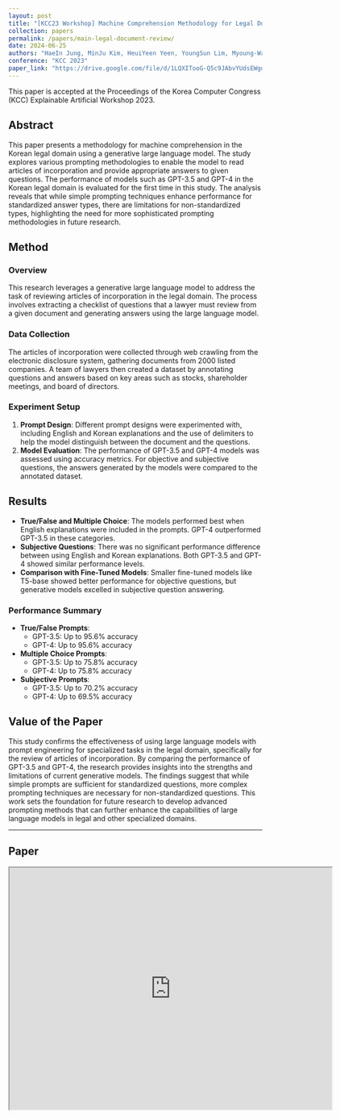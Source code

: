 ```yaml
---
layout: post
title: "[KCC23 Workshop] Machine Comprehension Methodology for Legal Document Review Using a Generative Large Language Model"
collection: papers
permalink: /papers/main-legal-document-review/
date: 2024-06-25
authors: "HaeIn Jung, MinJu Kim, HeuiYeen Yeen, YoungSun Lim, Myoung-Wan Koo"
conference: "KCC 2023"
paper_link: "https://drive.google.com/file/d/1LQXITooG-Q5c9JAbvYUdsEWgdF5K16GJ/view?usp=sharing"
---
```


This paper is accepted at the Proceedings of the Korea Computer Congress (KCC) Explainable Artificial Workshop 2023.

## Abstract

This paper presents a methodology for machine comprehension in the Korean legal domain using a generative large language model. The study explores various prompting methodologies to enable the model to read articles of incorporation and provide appropriate answers to given questions. The performance of models such as GPT-3.5 and GPT-4 in the Korean legal domain is evaluated for the first time in this study. The analysis reveals that while simple prompting techniques enhance performance for standardized answer types, there are limitations for non-standardized types, highlighting the need for more sophisticated prompting methodologies in future research.

## Method

### Overview

This research leverages a generative large language model to address the task of reviewing articles of incorporation in the legal domain. The process involves extracting a checklist of questions that a lawyer must review from a given document and generating answers using the large language model.

### Data Collection

The articles of incorporation were collected through web crawling from the electronic disclosure system, gathering documents from 2000 listed companies. A team of lawyers then created a dataset by annotating questions and answers based on key areas such as stocks, shareholder meetings, and board of directors.

### Experiment Setup

1. **Prompt Design**: Different prompt designs were experimented with, including English and Korean explanations and the use of delimiters to help the model distinguish between the document and the questions.
2. **Model Evaluation**: The performance of GPT-3.5 and GPT-4 models was assessed using accuracy metrics. For objective and subjective questions, the answers generated by the models were compared to the annotated dataset.

## Results

- **True/False and Multiple Choice**: The models performed best when English explanations were included in the prompts. GPT-4 outperformed GPT-3.5 in these categories.
- **Subjective Questions**: There was no significant performance difference between using English and Korean explanations. Both GPT-3.5 and GPT-4 showed similar performance levels.
- **Comparison with Fine-Tuned Models**: Smaller fine-tuned models like T5-base showed better performance for objective questions, but generative models excelled in subjective question answering.

### Performance Summary

- **True/False Prompts**:
  - GPT-3.5: Up to 95.6% accuracy
  - GPT-4: Up to 95.6% accuracy
- **Multiple Choice Prompts**:
  - GPT-3.5: Up to 75.8% accuracy
  - GPT-4: Up to 75.8% accuracy
- **Subjective Prompts**:
  - GPT-3.5: Up to 70.2% accuracy
  - GPT-4: Up to 69.5% accuracy

## Value of the Paper

This study confirms the effectiveness of using large language models with prompt engineering for specialized tasks in the legal domain, specifically for the review of articles of incorporation. By comparing the performance of GPT-3.5 and GPT-4, the research provides insights into the strengths and limitations of current generative models. The findings suggest that while simple prompts are sufficient for standardized questions, more complex prompting techniques are necessary for non-standardized questions. This work sets the foundation for future research to develop advanced prompting methods that can further enhance the capabilities of large language models in legal and other specialized domains.

---
## Paper
<iframe src="https://drive.google.com/file/d/1LQXITooG-Q5c9JAbvYUdsEWgdF5K16GJ/preview" width="640" height="480"></iframe>
